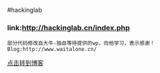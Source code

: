 #hackinglab
### link:http://hackinglab.cn/index.php
    部分代码修改自大牛-独自等待提供的wp，向他学习，表示感谢！
    Blog:http://www.waitalone.cn/
[点击转到博客](http://www.waitalone.cn/)<br/> 
